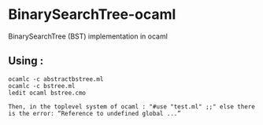 # BinarySearchTree-ocaml
BinarySearchTree (BST) implementation in ocaml

## Using :
```
ocamlc -c abstractbstree.ml
ocamlc -c bstree.ml
ledit ocaml bstree.cmo

Then, in the toplevel system of ocaml : "#use "test.ml" ;;" else there is the error: “Reference to undefined global ...” 
```
